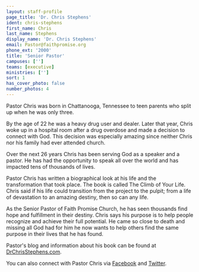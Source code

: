 ```yaml
---
layout: staff-profile
page_title: 'Dr. Chris Stephens'
ident: chris-stephens
first_name: Chris
last_name: Stephens
display_name: 'Dr. Chris Stephens'
email: Pastor@faithpromise.org
phone_ext: '2000'
title: 'Senior Pastor'
campuses: ['']
teams: [executive]
ministries: ['']
sort: 1
has_cover_photo: false
number_photos: 4
---
```


Pastor Chris was born in Chattanooga, Tennessee to teen parents who split up when he was only three.

By the age of 22 he was a heavy drug user and dealer. Later that year, Chris woke up in a hospital room after a drug overdose and made a decision to connect with God. This decision was especially amazing since neither Chris nor his family had ever attended church.

Over the next 26 years Chris has been serving God as a speaker and a pastor. He has had the opportunity to speak all over the world and has impacted tens of thousands of lives.

Pastor Chris has written a biographical look at his life and the transformation that took place. The book is called The Climb of Your Life. Chris said if his life could transition from the project to the pulpit; from a life of devastation to an amazing destiny, then so can any life.

As the Senior Pastor of Faith Promise Church, he has seen thousands find hope and fulfillment in their destiny. Chris says his purpose is to help people recognize and achieve their full potential. He came so close to death and missing all God had for him he now wants to help others find the same purpose in their lives that he has found.

Pastor's blog and information about his book can be found at <a href="http://drchrisstephens.com">DrChrisStephens.com</a>.

You can also connect with Pastor Chris via <a href="http://facebook.com/pastorchris">Facebook</a> and <a href="http://twitter.com/drchrisstephens">Twitter</a>.